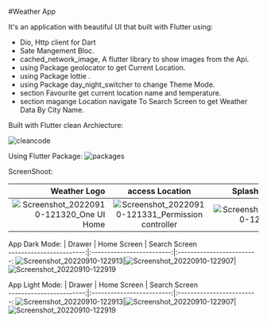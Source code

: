 #Weather App

It's an application with beautiful UI that built with Flutter using:

- Dio, Http client for Dart
- Sate Mangement Bloc.
- cached_network_image, A flutter library to show images from the Api.
- using Package geolocator to get Current Location.
-  using Package lottie .
- using Package day_night_switcher to change Theme Mode.
- section Favourite get current location name and temperature.
- section magange Location navigate To Search Screen to get Weather Data By City Name.


Built with Flutter clean Archiecture:


![cleancode](https://user-images.githubusercontent.com/72301777/189478757-97e97d04-73f5-40d3-adc2-5271467c0dbb.PNG)



Using Flutter Package:
![packages](https://user-images.githubusercontent.com/72301777/189479286-c7c7f91b-6bb7-4f50-abc6-fed6156e00f3.PNG)








ScreenShoot:

|Weather Logo          |    access Location        |  Splash Screen              
------------------------:|:-------------------------:|:-------------------------:
![Screenshot_20220910-121320_One UI Home](https://user-images.githubusercontent.com/72301777/189478945-1fa07430-a3d4-4e8c-86df-384100babddf.jpg)|![Screenshot_20220910-121331_Permission controller](https://user-images.githubusercontent.com/72301777/189478959-5339c226-c4f0-4e07-80e9-377cec5cb626.jpg)|![Screenshot_20220910-121352](https://user-images.githubusercontent.com/72301777/189478968-bc2052cb-4f8e-471f-91ed-e8bf401404ae.jpg)


App Dark Mode:
|       Drawer    |   Home Screen     |  Search Screen             
------------------------:|:-------------------------:|:-------------------------:
![Screenshot_20220910-122913](https://user-images.githubusercontent.com/72301777/189479424-d06f2862-4d22-4fad-9437-8eb525277e58.jpg)|![Screenshot_20220910-122907](https://user-images.githubusercontent.com/72301777/189479404-a97d4e9e-e0be-4cf1-9b6f-fbb8274429b7.jpg)|![Screenshot_20220910-122919](https://user-images.githubusercontent.com/72301777/189479429-eb857808-bf57-418e-aa7b-e8572da4a8ec.jpg)




App Light Mode:
|       Drawer    |   Home Screen     |  Search Screen             
------------------------:|:-------------------------:|:-------------------------:
![Screenshot_20220910-122913](https://user-images.githubusercontent.com/72301777/189479424-d06f2862-4d22-4fad-9437-8eb525277e58.jpg)|![Screenshot_20220910-122907](https://user-images.githubusercontent.com/72301777/189479404-a97d4e9e-e0be-4cf1-9b6f-fbb8274429b7.jpg)|![Screenshot_20220910-122919](https://user-images.githubusercontent.com/72301777/189479429-eb857808-bf57-418e-aa7b-e8572da4a8ec.jpg)


